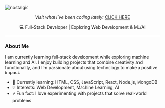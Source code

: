 ![nostalgic](https://github.com/user-attachments/assets/fa6d24e8-8b19-4d5d-945b-f50401e56cc5)



<p align="center"> <i> Visit what I’ve been coding lately: </i> <a href="https://polyglotparrot.github.io/jump/" target="_blank" rel="noopener noreferrer">CLICK HERE</a> </p>

<p align="center">
  💻 Full-Stack Developer | Exploring Web Development & ML/AI
</p>

---

### About Me

I am currently learning full-stack development while exploring machine learning and AI. I enjoy building projects that combine creativity and functionality, and I’m passionate about using technology to make a positive impact.

- 🌱 Currently learning: HTML, CSS, JavaScript, React, Node.js, MongoDB
- 💡 Interests: Web Development, Machine Learning, AI
- ⚡ Fun fact: I love experimenting with projects that solve real-world problems



















  



